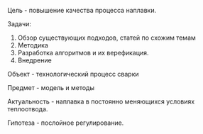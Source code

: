 Цель - повышение качества процесса наплавки.

Задачи:
1) Обзор существующих подходов, статей по схожим темам
2) Методика
3) Разработка алгоритмов и их верефикация.
4) Внедрение



Объект - технологический процесс сварки

Предмет - модель и методы

Актуальность - наплавка в постоянно меняющихся условиях теплоотвода.

Гипотеза - послойное регулирование.












